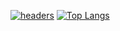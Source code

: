 [![headers](https://github.com/egorkis/eugeny/blob/main/5u2fwe.gif)](https://vk.com/egor2005l)
[![Top Langs](https://github-readme-stats.vercel.app/api/top-langs/?username=anuraghazra&layout=compact)](https://vk.com/unuty_lp)

